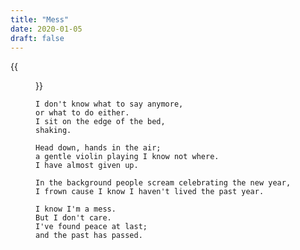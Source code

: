 ```yaml
---
title: "Mess"
date: 2020-01-05
draft: false
---
```


{{<figure src="/img/poems/mess.jpg">}}

    I don't know what to say anymore,
    or what to do either.
    I sit on the edge of the bed,
    shaking.

    Head down, hands in the air;
    a gentle violin playing I know not where.
    I have almost given up.

    In the background people scream celebrating the new year,
    I frown cause I know I haven't lived the past year.

    I know I'm a mess.
    But I don't care.
    I've found peace at last;
    and the past has passed.
